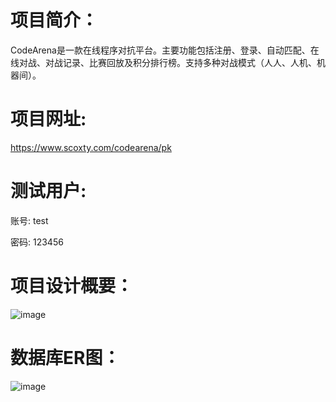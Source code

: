 # 项目简介：
CodeArena是一款在线程序对抗平台。主要功能包括注册、登录、自动匹配、在线对战、对战记录、比赛回放及积分排行榜。支持多种对战模式（人人、人机、机器间）。

# 项目网址:
https://www.scoxty.com/codearena/pk
# 测试用户:
账号: test

密码: 123456

# 项目设计概要：
![image](https://github.com/scoxty/Kob/assets/95528203/9d3c99a6-7119-407e-a487-a34aaf88765a)

# 数据库ER图：
![image](https://github.com/scoxty/CodeArena/assets/95528203/992d3f95-13f4-49e4-aa20-2ea8abbda5e1)
